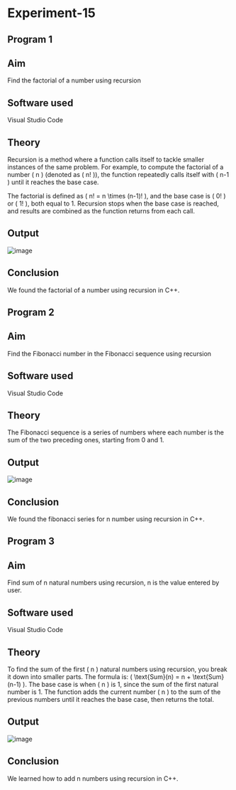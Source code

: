 # Experiment-15
## Program 1
## Aim
Find the factorial of a number using recursion

## Software used
Visual Studio Code

## Theory
Recursion is a method where a function calls itself to tackle smaller instances of the same problem. For example, to compute the factorial of a number \( n \) (denoted as \( n! \)), the function repeatedly calls itself with \( n-1 \) until it reaches the base case.

The factorial is defined as \( n! = n \times (n-1)! \), and the base case is \( 0! \) or \( 1! \), both equal to 1. Recursion stops when the base case is reached, and results are combined as the function returns from each call.

## Output
![image](https://github.com/user-attachments/assets/18f13934-e6da-4e82-bd93-dafdbbe733d6)

## Conclusion
We found the factorial of a number using recursion in C++.

## Program 2
## Aim
Find the Fibonacci number in the Fibonacci sequence using recursion

## Software used
Visual Studio Code

## Theory
The Fibonacci sequence is a series of numbers where each number is the sum of the two preceding ones, starting from 0 and 1.

## Output
![image](https://github.com/user-attachments/assets/846a70e6-6557-4fbf-9d0e-6b13f203ca40)

## Conclusion
We found the fibonacci series for n number using recursion in C++.

## Program 3
## Aim
Find sum of n natural numbers using recursion, n is the value entered by user.

## Software used
Visual Studio Code

## Theory
To find the sum of the first \( n \) natural numbers using recursion, you break it down into smaller parts. The formula is: \( \text{Sum}(n) = n + \text{Sum}(n-1) \). The base case is when \( n \) is 1, since the sum of the first natural number is 1. The function adds the current number \( n \) to the sum of the previous numbers until it reaches the base case, then returns the total.

## Output
![image](https://github.com/user-attachments/assets/b1cd579d-575b-4724-9940-090eba986090)

## Conclusion
We learned how to add n numbers using recursion in C++.
